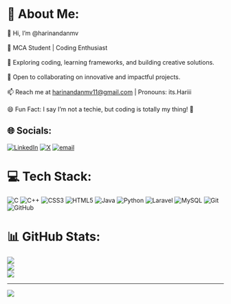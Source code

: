 # 💫 About Me:
👋 Hi, I’m @harinandanmv<br><br>🌱 MCA Student | Coding Enthusiast<br><br>👀 Exploring coding, learning frameworks, and building creative solutions.<br><br>💞️ Open to collaborating on innovative and impactful projects.<br><br>📫 Reach me at harinandanmv11@gmail.com | Pronouns: its.Hariii<br><br>😄 Fun Fact: I say I’m not a techie, but coding is totally my thing! 🚀


## 🌐 Socials:
[![LinkedIn](https://img.shields.io/badge/LinkedIn-%230077B5.svg?logo=linkedin&logoColor=white)](https://linkedin.com/in/harinandanmv) [![X](https://img.shields.io/badge/X-black.svg?logo=X&logoColor=white)](https://x.com/harinandanmv) [![email](https://img.shields.io/badge/Email-D14836?logo=gmail&logoColor=white)](mailto:harinandanmv11@gmail.com) 

# 💻 Tech Stack:
![C](https://img.shields.io/badge/c-%2300599C.svg?style=for-the-badge&logo=c&logoColor=white) ![C++](https://img.shields.io/badge/c++-%2300599C.svg?style=for-the-badge&logo=c%2B%2B&logoColor=white) ![CSS3](https://img.shields.io/badge/css3-%231572B6.svg?style=for-the-badge&logo=css3&logoColor=white) ![HTML5](https://img.shields.io/badge/html5-%23E34F26.svg?style=for-the-badge&logo=html5&logoColor=white) ![Java](https://img.shields.io/badge/java-%23ED8B00.svg?style=for-the-badge&logo=openjdk&logoColor=white) ![Python](https://img.shields.io/badge/python-3670A0?style=for-the-badge&logo=python&logoColor=ffdd54) ![Laravel](https://img.shields.io/badge/laravel-%23FF2D20.svg?style=for-the-badge&logo=laravel&logoColor=white) ![MySQL](https://img.shields.io/badge/mysql-4479A1.svg?style=for-the-badge&logo=mysql&logoColor=white) ![Git](https://img.shields.io/badge/git-%23F05033.svg?style=for-the-badge&logo=git&logoColor=white) ![GitHub](https://img.shields.io/badge/github-%23121011.svg?style=for-the-badge&logo=github&logoColor=white)
# 📊 GitHub Stats:
![](https://github-readme-stats.vercel.app/api?username=harinandanmv&theme=dark&hide_border=false&include_all_commits=false&count_private=false)<br/>
![](https://nirzak-streak-stats.vercel.app/?user=harinandanmv&theme=dark&hide_border=false)<br/>
![](https://github-readme-stats.vercel.app/api/top-langs/?username=harinandanmv&theme=dark&hide_border=false&include_all_commits=false&count_private=false&layout=compact)

---
[![](https://visitcount.itsvg.in/api?id=harinandanmv&icon=0&color=0)](https://visitcount.itsvg.in)

<!-- Proudly created with GPRM ( https://gprm.itsvg.in ) -->
